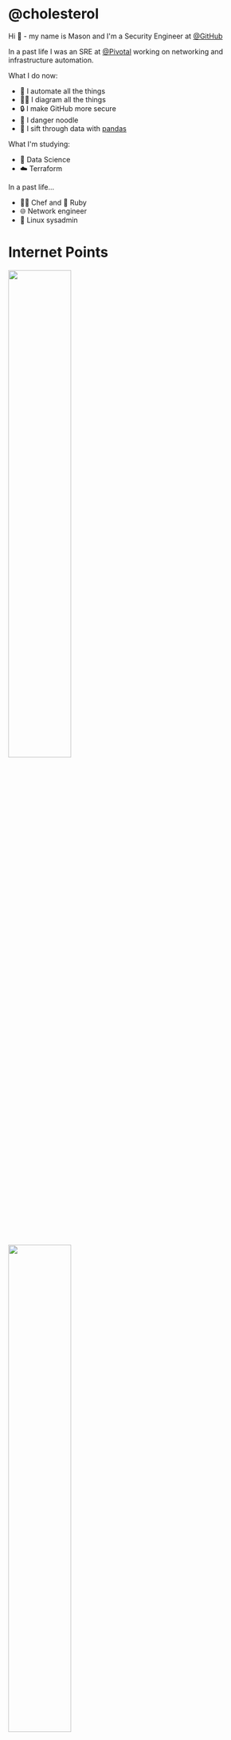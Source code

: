 # @cholesterol

Hi 👋 - my name is Mason and I'm a Security Engineer at [@GitHub](https://github.com/github)

In a past life I was an SRE at [@Pivotal](https://github.com/pivotal) working on networking and infrastructure automation.

What I do now: 
  - :robot: I automate all the things
  - 🧜‍♀️ I diagram all the things
  - :lock: I make GitHub more secure
  - 🐍 I danger noodle
  - 🐼 I sift through data with [pandas](https://github.com/pandas-dev/pandas)

What I'm studying:
  - :dna: Data Science
  - :cloud: Terraform
  
In a past life...
 - :cook: Chef and 💎 Ruby
 - 🌐 Network engineer
 - 🐧 Linux sysadmin

# Internet Points
<img align="left" width="50%" src="https://github-readme-stats.vercel.app/api?username=cholesterol&count_private=true&show_icons=true&theme=dracula&hide=issues,prs,contribs,stars" />
<img align="left" width="50%" src="https://github-readme-streak-stats.herokuapp.com/?user=cholesterol&theme=dracula" />
